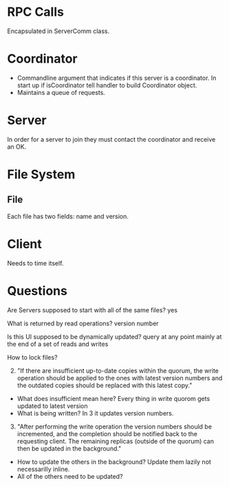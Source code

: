 # RPC Calls
Encapsulated in ServerComm class.

# Coordinator
* Commandline argument that indicates if this server is a coordinator. In start up if isCoordinator tell handler to build Coordinator object.
* Maintains a queue of requests.

# Server
In order for a server to join they must contact the coordinator and receive an OK.

# File System

## File
Each file has two fields: name and version.

# Client
Needs to time itself.

# Questions 
Are Servers supposed to start with all of the same files? yes

What is returned by read operations? version number

Is this UI supposed to be dynamically updated? query at any point mainly at the end of a set of reads and writes

How to lock files?

2. "If there are insufficient up-to-date copies within the quorum, the write operation should be applied to the ones with latest version numbers and the outdated copies should be replaced with this latest copy."
* What does insufficient mean here? Every thing in write quorom gets updated to latest version
* What is being written? In 3 it updates version numbers.


3. "After performing the write operation the version numbers should be incremented,
and the completion should be notified back to the requesting client. The
remaining replicas (outside of the quorum) can then be updated in the background."
* How to update the others in the background? Update them lazily not necessarilly inline.
* All of the others need to be updated?

